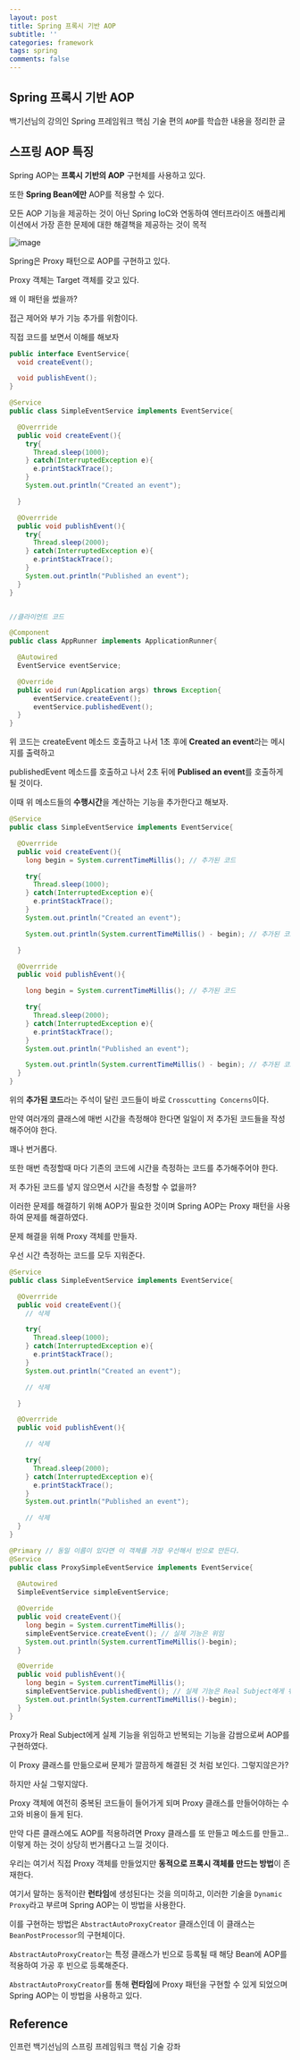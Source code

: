 ```yaml
---
layout: post
title: Spring 프록시 기반 AOP
subtitle: ''
categories: framework
tags: spring
comments: false
---
```


## Spring 프록시 기반 AOP

백기선님의 강의인 Spring 프레임워크 핵심 기술 편의 `AOP`를 학습한 내용을 정리한 글

## 스프링 AOP 특징

Spring AOP는 **프록시 기반의 AOP** 구현체를 사용하고 있다.

또한 **Spring Bean에만** AOP를 적용할 수 있다.

모든 AOP 기능을 제공하는 것이 아닌 Spring IoC와 연동하여 엔터프라이즈 애플리케이션에서 가장 흔한 문제에 대한 해결책을 제공하는 것이 목적

![image](https://user-images.githubusercontent.com/43809168/75346312-c4bfa000-58e1-11ea-8787-7fb5c31d8654.png)

Spring은 Proxy 패턴으로 AOP를 구현하고 있다.

Proxy 객체는 Target 객체를 갖고 있다.

왜 이 패턴을 썼을까?

접근 제어와 부가 기능 추가를 위함이다.

직접 코드를 보면서 이해를 해보자

```java
public interface EventService{
  void createEvent();

  void publishEvent();
}
```

```java
@Service
public class SimpleEventService implements EventService{

  @Overrride
  public void createEvent(){
    try{
      Thread.sleep(1000);
    } catch(InterruptedException e){
      e.printStackTrace();
    }
    System.out.println("Created an event");

  }

  @Overrride
  public void publishEvent(){
    try{
      Thread.sleep(2000);
    } catch(InterruptedException e){
      e.printStackTrace();
    }
    System.out.println("Published an event");
  }
}
```

```java

//클라이언트 코드

@Component
public class AppRunner implements ApplicationRunner{

  @Autowired
  EventService eventService;

  @Override
  public void run(Application args) throws Exception{
      eventService.createEvent();
      eventService.publishedEvent();
  }
}
```

위 코드는 createEvent 메소드 호출하고 나서 1초 후에 **Created an event**라는 메시지를 출력하고

publishedEvent 메소드를 호출하고 나서 2초 뒤에 **Publised an event**를 호출하게 될 것이다.

이때 위 메소드들의 **수행시간**을 계산하는 기능을 추가한다고 해보자.

```java
@Service
public class SimpleEventService implements EventService{

  @Overrride
  public void createEvent(){
    long begin = System.currentTimeMillis(); // 추가된 코드

    try{
      Thread.sleep(1000);
    } catch(InterruptedException e){
      e.printStackTrace();
    }
    System.out.println("Created an event");

    System.out.println(System.currentTimeMillis() - begin); // 추가된 코드

  }

  @Overrride
  public void publishEvent(){

    long begin = System.currentTimeMillis(); // 추가된 코드

    try{
      Thread.sleep(2000);
    } catch(InterruptedException e){
      e.printStackTrace();
    }
    System.out.println("Published an event");

    System.out.println(System.currentTimeMillis() - begin); // 추가된 코드
  }
}
```

위의 **추가된 코드**라는 주석이 달린 코드들이 바로 `Crosscutting Concerns`이다.

만약 여러개의 클래스에 매번 시간을 측정해야 한다면 일일이 저 추가된 코드들을 작성해주어야 한다.

꽤나 번거롭다.

또한 매번 측정할때 마다 기존의 코드에 시간을 측정하는 코드를 추가해주어야 한다.

저 추가된 코드를 넣지 않으면서 시간을 측정할 수 없을까?

이러한 문제를 해결하기 위해 AOP가 필요한 것이며 Spring AOP는 Proxy 패턴을 사용하여 문제를 해결하였다.

문제 해결을 위해 Proxy 객체를 만들자.

우선 시간 측정하는 코드를 모두 지워준다.

```java
@Service
public class SimpleEventService implements EventService{

  @Overrride
  public void createEvent(){
    // 삭제

    try{
      Thread.sleep(1000);
    } catch(InterruptedException e){
      e.printStackTrace();
    }
    System.out.println("Created an event");

    // 삭제

  }

  @Overrride
  public void publishEvent(){

    // 삭제

    try{
      Thread.sleep(2000);
    } catch(InterruptedException e){
      e.printStackTrace();
    }
    System.out.println("Published an event");

    // 삭제
  }
}
```

```java
@Primary // 동일 이름이 있다면 이 객체를 가장 우선해서 빈으로 만든다.
@Service
public class ProxySimpleEventService implements EventService{
  
  @Autowired
  SimpleEventService simpleEventService;

  @Override
  public void createEvent(){
    long begin = System.currentTimeMillis();
    simpleEventService.createEvent(); // 실제 기능은 위임
    System.out.println(System.currentTimeMillis()-begin);
  }

  @Override
  public void publishEvent(){
    long begin = System.currentTimeMillis();
    simpleEventService.publishedEvent(); // 실제 기능은 Real Subject에게 위임
    System.out.println(System.currentTimeMillis()-begin);
  }
}
```

Proxy가 Real Subject에게 실제 기능을 위임하고 반복되는 기능을 감쌈으로써 AOP를 구현하였다.

이 Proxy 클래스를 만듦으로써 문제가 깔끔하게 해결된 것 처럼 보인다. 그렇지않은가?

하지만 사실 그렇지않다.

Proxy 객체에 여전히 중복된 코드들이 들어가게 되며 Proxy 클래스를 만들어야하는 수고와 비용이 들게 된다.

만약 다른 클래스에도 AOP를 적용하려면 Proxy 클래스를 또 만들고 메소드를 만들고.. 이렇게 하는 것이 상당히 번거롭다고 느낄 것이다.

우리는 여기서 직접 Proxy 객체를 만들었지만 **동적으로 프록시 객체를 만드는 방법**이 존재한다.

여기서 말하는 동적이란 **런타임**에 생성된다는 것을 의미하고, 이러한 기술을 `Dynamic Proxy`라고 부르며 Spring AOP는 이 방법을 사용한다.

이를 구현하는 방법은 `AbstractAutoProxyCreator` 클래스인데 이 클래스는 `BeanPostProcessor`의 구현체이다.

`AbstractAutoProxyCreator`는 특정 클래스가 빈으로 등록될 때 해당 Bean에 AOP를 적용하여 가공 후 빈으로 등록해준다.

`AbstractAutoProxyCreator`를 통해 **런타임**에 Proxy 패턴을 구현할 수 있게 되었으며 Spring AOP는 이 방법을 사용하고 있다.

## Reference

인프런 백기선님의 스프링 프레임워크 핵심 기술 강좌
